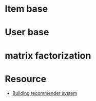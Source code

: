 # Item base
# User base
# matrix factorization

# Resource
* [Building recommender system](https://www.youtube.com/watch?v=39vJRxIPSxw)
